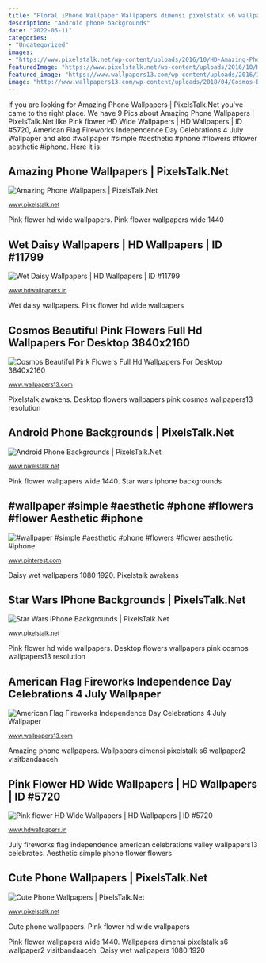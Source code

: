 ```yaml
---
title: "Floral iPhone Wallpaper Wallpapers dimensi pixelstalk s6 wallpaper2 visitbandaaceh"
description: "Android phone backgrounds"
date: "2022-05-11"
categories:
- "Uncategorized"
images:
- "https://www.pixelstalk.net/wp-content/uploads/2016/10/HD-Amazing-Phone-Wallpapers.jpg"
featuredImage: "https://www.pixelstalk.net/wp-content/uploads/2016/10/HD-Amazing-Phone-Wallpapers.jpg"
featured_image: "https://www.wallpapers13.com/wp-content/uploads/2016/12/American-Flag-fireworks-Independence-Day-celebrations-4-July-Wallpaper-Hd-1920x1200-1280x1024.jpg"
image: "http://www.wallpapers13.com/wp-content/uploads/2018/04/Cosmos-Beautiful-Pink-Flowers-Full-HD-Wallpapers-For-Desktop-3840x2160.jpg"
---
```


If you are looking for Amazing Phone Wallpapers | PixelsTalk.Net you've came to the right place. We have 9 Pics about Amazing Phone Wallpapers | PixelsTalk.Net like Pink flower HD Wide Wallpapers | HD Wallpapers | ID #5720, American Flag Fireworks Independence Day Celebrations 4 July Wallpaper and also #wallpaper #simple #aesthetic #phone #flowers #flower aesthetic #iphone. Here it is:

## Amazing Phone Wallpapers | PixelsTalk.Net

![Amazing Phone Wallpapers | PixelsTalk.Net](https://www.pixelstalk.net/wp-content/uploads/2016/10/HD-Amazing-Phone-Wallpapers.jpg "Cute phone wallpapers")

<small>www.pixelstalk.net</small>

Pink flower hd wide wallpapers. Pink flower wallpapers wide 1440

## Wet Daisy Wallpapers | HD Wallpapers | ID #11799

![Wet Daisy Wallpapers | HD Wallpapers | ID #11799](http://www.hdwallpapers.in/download/wet_daisy-1920x1080.jpg "American flag fireworks independence day celebrations 4 july wallpaper")

<small>www.hdwallpapers.in</small>

Wet daisy wallpapers. Pink flower hd wide wallpapers

## Cosmos Beautiful Pink Flowers Full Hd Wallpapers For Desktop 3840x2160

![Cosmos Beautiful Pink Flowers Full Hd Wallpapers For Desktop 3840x2160](http://www.wallpapers13.com/wp-content/uploads/2018/04/Cosmos-Beautiful-Pink-Flowers-Full-HD-Wallpapers-For-Desktop-3840x2160.jpg "Cute phone wallpapers")

<small>www.wallpapers13.com</small>

Pixelstalk awakens. Desktop flowers wallpapers pink cosmos wallpapers13 resolution

## Android Phone Backgrounds | PixelsTalk.Net

![Android Phone Backgrounds | PixelsTalk.Net](https://www.pixelstalk.net/wp-content/uploads/2016/07/HD-Android-Phone-Wallpaper-1080x1920.jpg "Aesthetic simple phone flower flowers")

<small>www.pixelstalk.net</small>

Pink flower wallpapers wide 1440. Star wars iphone backgrounds

## #wallpaper #simple #aesthetic #phone #flowers #flower Aesthetic #iphone

![#wallpaper #simple #aesthetic #phone #flowers #flower aesthetic #iphone](https://i.pinimg.com/736x/2e/e3/a2/2ee3a2097b29af61a6a1936e81a0592e.jpg "American flag fireworks independence day celebrations 4 july wallpaper")

<small>www.pinterest.com</small>

Daisy wet wallpapers 1080 1920. Pixelstalk awakens

## Star Wars IPhone Backgrounds | PixelsTalk.Net

![Star Wars iPhone Backgrounds | PixelsTalk.Net](https://www.pixelstalk.net/wp-content/uploads/2016/06/Free-Download-Star-Wars-iPhone-Backgrounds.jpg "Cute phone wallpapers")

<small>www.pixelstalk.net</small>

Pink flower hd wide wallpapers. Desktop flowers wallpapers pink cosmos wallpapers13 resolution

## American Flag Fireworks Independence Day Celebrations 4 July Wallpaper

![American Flag Fireworks Independence Day Celebrations 4 July Wallpaper](https://www.wallpapers13.com/wp-content/uploads/2016/12/American-Flag-fireworks-Independence-Day-celebrations-4-July-Wallpaper-Hd-1920x1200-1280x1024.jpg "American flag fireworks independence day celebrations 4 july wallpaper")

<small>www.wallpapers13.com</small>

Amazing phone wallpapers. Wallpapers dimensi pixelstalk s6 wallpaper2 visitbandaaceh

## Pink Flower HD Wide Wallpapers | HD Wallpapers | ID #5720

![Pink flower HD Wide Wallpapers | HD Wallpapers | ID #5720](http://www.hdwallpapers.in/download/pink_flower_hd_wide-1440x900.jpg "Star wars iphone backgrounds")

<small>www.hdwallpapers.in</small>

July fireworks flag independence american celebrations valley wallpapers13 celebrates. Aesthetic simple phone flower flowers

## Cute Phone Wallpapers | PixelsTalk.Net

![Cute Phone Wallpapers | PixelsTalk.Net](https://www.pixelstalk.net/wp-content/uploads/2016/06/Cute-Panda-Bubble-iPhone-6-Plus-HD-Wallpaper.jpg "Cute phone wallpapers")

<small>www.pixelstalk.net</small>

Cute phone wallpapers. Pink flower hd wide wallpapers

Pink flower wallpapers wide 1440. Wallpapers dimensi pixelstalk s6 wallpaper2 visitbandaaceh. Daisy wet wallpapers 1080 1920
